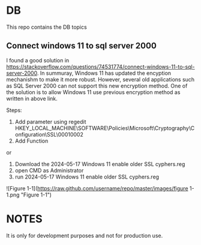 # DB
This repo contains the DB topics

## Connect windows 11 to sql server 2000
I found a good solution in https://stackoverflow.com/questions/74531774/connect-windows-11-to-sql-server-2000.
In summuray, Windows 11 has updated the encyption mechanishm to make it more robust. However, several old applications such as SQL Server 2000 can not support this new encryption method. One of the solution is to allow Windows 11 use previous encryption method as written in above link.


Steps:
1. Add parameter using regedit HKEY_LOCAL_MACHINE\SOFTWARE\Policies\Microsoft\Cryptography\Configuration\SSL\00010002
2. Add Function

 or

 1. Download the 2024-05-17 Windows 11 enable older SSL cyphers.reg
 2. open CMD as Administrator
 3. run 2024-05-17 Windows 11 enable older SSL cyphers.reg

![Figure 1-1](https://raw.github.com/username/repo/master/images/figure 1-1.png "Figure 1-1")

# NOTES
It is only for development purposes and not for production use.

